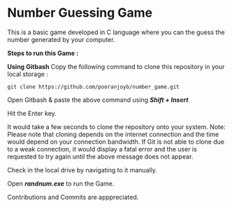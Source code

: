 # Number Guessing Game

This is a basic game developed in C language where you can the guess the number generated by your computer.

**Steps to run this Game :**

**Using Gitbash**  Copy the following command to clone this repository in your local storage :

```
git clone https://github.com/pooranjoyb/number_game.git
```

Open Gitbash & paste the above command using ***Shift + Insert***

Hit the Enter key.

It would take a few seconds to clone the repository onto your system. Note: Please note that cloning depends on the internet connection and the time would depend on your connection bandwidth. If Git is not able to clone due to a weak connection, it would display a fatal error and the user is requested to try again until the above message does not appear.

Check in the local drive by navigating to it manually.

Open ***randnum.exe*** to run the Game.

Contributions and Commits are apppreciated.
